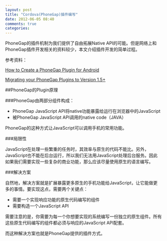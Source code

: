 ```yaml
---
layout: post
title: "Cordova(PhoneGap)插件编写"
date: 2012-06-05 08:40
comments: true
categories: 
---
```


PhoneGap的插件机制为我们提供了自由拓展Native API的可能。但是网络上和PhoneGap插件开发相关的资料较少，本文介绍插件开发的简单过程。

参考资料：

[How to Create a PhoneGap Plugin for Android](http://wiki.phonegap.com/w/page/36753494/How%20to%20Create%20a%20PhoneGap%20Plugin%20for%20Android)

[Migrating your PhoneGap Plugins to Version 1.5+](http://simonmacdonald.blogspot.ca/2012/04/migrating-your-phonegap-plugins-to.html)

##PhoneGap的Plugin原理

###PhoneGap由两部分组件构成：

* PhoneGap JavaScript API将native功能暴露给运行在浏览器中的JavaScript
* 被PhoneGap JavaScript API调用的native code（JAVA）

PhoneGap的这种方式让JavaScript可以调用手机的常用功能。

###局限性

JavaScript在处理一些繁重的任务时，其效率与原生的代码不能比。另外，JavaScript也不能在后台运行，所以我们无法用JavaScript处理后台服务。因此如果我们需要实现一些复杂的商业功能，那么应该尽量使用原生的语言编写。

###解决方案

自然地，解决方案就是扩展暴露更多原生的手机功能给JavaScript，让它能做更多的事情。要实现这点，需要两个关键点：

* 需要一个实现响应功能的原生代码编写的组件
* 需要构造一个JavaScript API

需要注意的是，你需要为每一个你想要实现的系统编写一份独立的原生组件。所有这些原生代码编写的组件都必须与响应的JavaScript API配套。

而这种解决方案也就是PhoneGap提供的插件方式。




